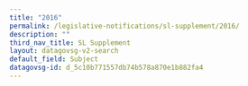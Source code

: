 ```yaml
---
title: "2016"
permalink: /legislative-notifications/sl-supplement/2016/
description: ""
third_nav_title: SL Supplement
layout: datagovsg-v2-search
default_field: Subject
datagovsg-id: d_5c10b771557db74b578a870e1b882fa4
---
```

